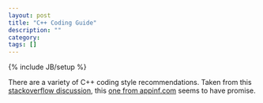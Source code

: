 ```yaml
---
layout: post
title: "C++ Coding Guide"
description: ""
category: 
tags: []
---
```

{% include JB/setup %}

There are a variety of C++ coding style recommendations.
Taken from this [stackoverflow discussion](http://stackoverflow.com/questions/145570/existing-standard-style-and-coding-standard-documents), this [one from appinf.com](http://www.appinf.com/download/CppCodingStyleGuide.pdf)  seems to have promise.
